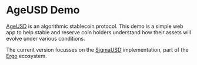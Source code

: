 # AgeUSD Demo

[AgeUSD](https://github.com/Emurgo/age-usd) is an algorithmic stablecoin protocol. This demo is a simple web app to help stable and reserve coin holders understand how their assets will evolve under various conditions.

The current version focusses on the [SigmaUSD](http://sigmausd.io/) implementation, part of the [Ergo](https://ergoplatform.org/en/) ecosystem.

